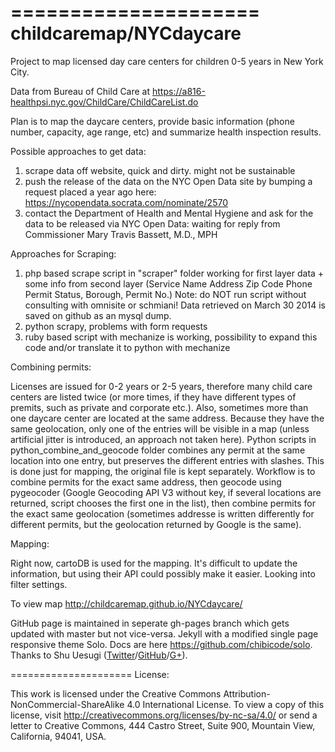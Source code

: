 =====================
childcaremap/NYCdaycare
=====================
Project to map licensed day care centers for children 0-5 years in New York City.

Data from Bureau of Child Care at https://a816-healthpsi.nyc.gov/ChildCare/ChildCareList.do

Plan is to map the daycare centers, provide basic information (phone number, capacity, age range, etc) and summarize health inspection results.

Possible approaches to get data:

1. scrape data off website, quick and dirty. might not be sustainable
2. push the release of the data on the NYC Open Data site by bumping a request placed a year ago here: https://nycopendata.socrata.com/nominate/2570
3. contact the Department of Health and Mental Hygiene and ask for the data to be released via NYC Open Data: waiting for reply from Commissioner Mary Travis Bassett, M.D., MPH

Approaches for Scraping:

1. php based scrape script in "scraper" folder working for first layer data + some info from second layer (Service Name	Address	Zip Code	Phone	Permit Status, Borough, Permit No.) Note: do NOT run script without consulting with omnisite or schmiani! Data retrieved on March 30 2014 is saved on github as an mysql dump.
2. python scrapy, problems with form requests
3. ruby based script with mechanize is working, possibility to expand this code and/or translate it to python with mechanize

Combining permits:

Licenses are issued for 0-2 years or 2-5 years, therefore many child care centers are listed twice (or more times, if they have different types of premits, such as private and corporate etc.). Also, sometimes more than one daycare center are located at the same address. Because they have the same geolocation, only one of the entries will be visible in a map (unless artificial jitter is introduced, an approach not taken here). Python scripts in python_combine_and_geocode folder combines any permit at the same location into one entry, but preserves the different entries with slashes. This is done just for mapping, the original file is kept separately. Workflow is to combine permits for the exact same address, then geocode using pygeocoder (Google Geocoding API V3 without key, if several locations are returned, script chooses the first one in the list), then combine permits for the exact same geolocation (sometimes addresse is written differently for different permits, but the geolocation returned by Google is the same).

Mapping:

Right now, cartoDB is used for the mapping. It's difficult to update the information, but using their API could possibly make it easier. Looking into filter settings.

To view map http://childcaremap.github.io/NYCdaycare/

GitHub page is maintained in seperate gh-pages branch which gets updated with master but not vice-versa.
Jekyll with a modified single page responsive theme Solo. Docs are here https://github.com/chibicode/solo. Thanks to Shu Uesugi (<a href="http://twitter.com/chibicode">Twitter</a>/<a href="http://github.com/chibicode">GitHub</a>/<a href="https://plus.google.com/110325199858284431541?rel=author">G+</a>).

=====================
License:

This work is licensed under the Creative Commons Attribution-NonCommercial-ShareAlike 4.0 International License. To view a copy of this license, visit http://creativecommons.org/licenses/by-nc-sa/4.0/ or send a letter to Creative Commons, 444 Castro Street, Suite 900, Mountain View, California, 94041, USA.

